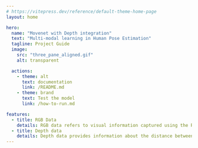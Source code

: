 ```yaml
---
# https://vitepress.dev/reference/default-theme-home-page
layout: home

hero:
  name: "Movenet with Depth integration"
  text: "Multi-modal learning in Human Pose Estimation"
  tagline: Project Guide
  image: 
    src: "three_pane_aligned.gif"
    alt: transparent

  actions:
    - theme: alt
      text: documentation
      link: /README.md
    - theme: brand
      text: Test the model
      link: /how-to-run.md

features:
  - title: RGB Data
    details: RGB data refers to visual information captured using the Red, Green, and Blue color channels—the primary colors of light. Each pixel in an RGB image contains a combination of these three color intensities, allowing for the representation of a full-color image as perceived by the human eye. RGB data is the most common form of visual input used in computer vision tasks like object detection, classification, and human pose estimation because it closely resembles how we naturally see and interpret the world.
  - title: Depth data
    details: Depth data provides information about the distance between the camera and objects in a scene. Instead of capturing color, it encodes the spatial structure of the environment by assigning depth values (typically in meters or relative units) to each pixel. This data can be obtained using specialized sensors (like LiDAR or stereo cameras) or estimated from RGB images using models like MiDaS. Depth data is crucial for understanding 3D geometry, enabling applications such as 3D reconstruction, augmented reality, and enhanced pose estimation by providing spatial context to 2D visual inputs.
---
```


